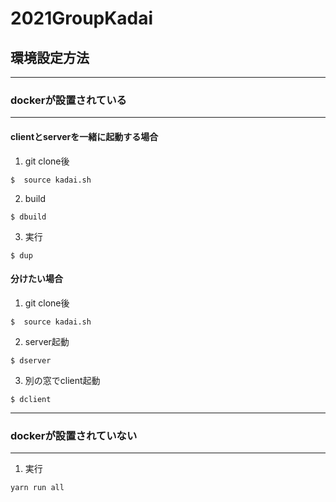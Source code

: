 # 2021GroupKadai

## 環境設定方法

-----------------------

### dockerが設置されている

-----------------------

#### clientとserverを一緒に起動する場合

1. git clone後
```
$  source kadai.sh
```
2. build
```
$ dbuild
```
3. 実行
```
$ dup
```

#### 分けたい場合

1. git clone後
```
$  source kadai.sh
```
2. server起動
```
$ dserver
```
3. 別の窓でclient起動
```
$ dclient
```

-----------------------

### dockerが設置されていない

-----------------------

1. 実行
```
yarn run all
```